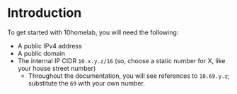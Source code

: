 # Introduction

To get started with 10homelab, you will need the following:

- A public IPv4 address
- A public domain
- The internal IP CIDR `10.x.y.z/16` (so, choose a static number for X, like your house street number)
  - Throughout the documentation, you will see references to `10.69.y.z`; substitute the `69` with your own number.

